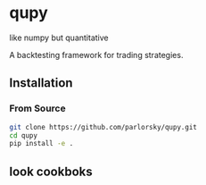 # qupy
like numpy but quantitative

A backtesting framework for trading strategies.

## Installation

### From Source

```bash
git clone https://github.com/parlorsky/qupy.git
cd qupy
pip install -e .
```

## look cookboks
